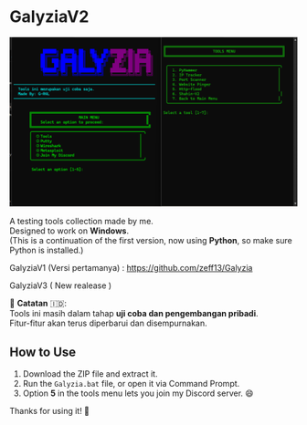 # GalyziaV2  
![Galyzia](GalyziaV2/image/galyzia.png)

A testing tools collection made by me.  
Designed to work on **Windows**.  
(This is a continuation of the first version, now using **Python**, so make sure Python is installed.)

GalyziaV1 (Versi pertamanya) : https://github.com/zeff13/Galyzia

GalyziaV3 ( New realease )

🔧 **Catatan** 🇮🇩:  
Tools ini masih dalam tahap **uji coba dan pengembangan pribadi**.  
Fitur-fitur akan terus diperbarui dan disempurnakan.

## How to Use

1. Download the ZIP file and extract it.  
2. Run the `Galyzia.bat` file, or open it via Command Prompt.  
3. Option **5** in the tools menu lets you join my Discord server. 😄

Thanks for using it! 🙏

